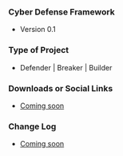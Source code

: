 ### Cyber Defense Framework
* Version 0.1

### Type of Project
* Defender | Breaker | Builder


### Downloads or Social Links
* [Coming soon](#)


### Change Log
* [Coming soon](#)
